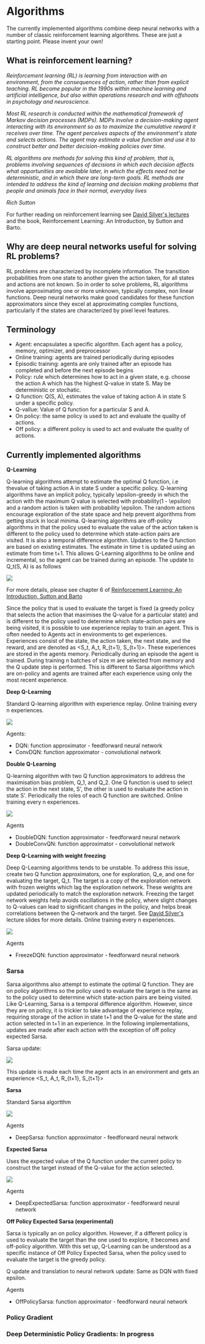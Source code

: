 # <a name="algorithms"></a>Algorithms

The currently implemented algorithms combine deep neural networks with a number of classic reinforcement learning algorithms. These are just a starting point. Please invent your own! 

## What is reinforcement learning?

*Reinforcement learning (RL) is learning from interaction with an environment, from the consequences of action, rather than from explicit teaching. RL become popular in the 1990s within machine learning and artificial intelligence, but also within operations research and with offshoots in psychology and neuroscience.*

*Most RL research is conducted within the mathematical framework of Markov decision processes (MDPs). MDPs involve a decision-making agent interacting with its environment so as to maximize the cumulative reward it receives over time. The agent perceives aspects of the environment's state and selects actions. The agent may estimate a value function and use it to construct better and better decision-making policies over time.*

*RL algorithms are methods for solving this kind of problem, that is, problems involving sequences of decisions in which each decision affects what opportunities are available later, in which the effects need not be deterministic, and in which there are long-term goals. RL methods are intended to address the kind of learning and decision making problems that people and animals face in their normal, everyday lives*
        
*Rich Sutton*

For further reading on reinforcement learning see [David Silver's lectures](http://www0.cs.ucl.ac.uk/staff/d.silver/web/Teaching.html) and the book, Reinforcement Learning: An Introduction, by Sutton and Barto.

## Why are deep neural networks useful for solving RL problems?
RL problems are characterized by incomplete information. The transition probabilities from one state to another given the action taken, for all states and actions are not known. So in order to solve problems, RL algorithms involve approximating one or more unknown, typically complex, non linear functions. Deep neural networks make good candidates for these function approximators since they excel at approximating complex functions, particularly if the states are characterized by pixel level features.

## Terminology
- Agent: encapsulates a specific algorithm. Each agent has a policy, memory, optimizer, and preprocessor
- Online training: agents are trained periodically during episodes
- Episodic training: agents are only trained after an episode has completed and before the next episode begins
- Policy: rule which determines how to act in a given state, e.g. choose the action A which has the highest Q-value in state S. May be deterministic or stochatic. 
- Q function: Q(S, A), estimates the value of taking action A in state S under a specific policy. 
- Q-vallue: Value of Q function for a particular S and A.
- On policy: the same policy is used to act and evaluate the quality of actions.
- Off policy: a different policy is used to act and evaluate the quality of actions. 

## Currently implemented algorithms

**Q-Learning**

Q-learning algorithms attempt to estimate the optimal Q function, i.e thevalue of taking action A in state S under a specific policy. Q-learning algorithms have an implicit policy, typically \epsilon-greedy in which the action with the maximum Q value is selected with probability(1 - \epsilon) and a random action is taken with probability \epsilon. The random actions encourage exploration of the state space and help prevent algorithms from getting stuck in local minima. Q-learning algorithms are off-policy algorithms in that the policy used to evaluate the value of the action taken is different to the policy used to determine which state-action pairs are visited. It is also a temporal difference algorithm. Updates  to the Q function are based on existing estimates. The estimate in time t is updated using an estimate from time t+1. This allows Q-Learning algorithms to be online and incremental, so the agent can be trained during an episode. The update to Q_t(S, A) is as follows

![](./Q-Learning.png)

For more details, please see chapter 6 of [Reinforcement Learning: An Introduction, Sutton and Barto](https://webdocs.cs.ualberta.ca/~sutton/book/bookdraft2016sep.pdf)

Since the policy that is used to evaluate the target is fixed (a greedy policy that selects the action that maximises the Q-value for a particular state) and is different to the policy used to determine which state-action pairs are being visited, it is possible to use experience replay to train an agent. This is often needed to Agents act in environments to get experiences. Experiences consist of the state, the action taken, the next state, and the reward, and are denoted as <S_t, A_t, R_{t+1}, S_{t+1}>. These experiences are stored in the agents memory. Periodically during an episode the agent is trained. During training n batches of size m are selected from memory and the Q update step is performed. This is different to Sarsa algorithms which are on-policy and agents are trained after each experience using only the most recent experience.
    
**Deep Q-Learning**

Standard Q-learning algorithm with experience replay. Online training every n experiences.

![](./DeepQLearning.png)

Agents: 

- DQN: function approximator - feedforward neural network
- ConvDQN:  function approximator - convolutional network

**Double Q-Learning**

Q-learning algorithm with two Q function approximators to address the maximisation bias problem, Q_1, and Q_2. One Q function is used to select the action in the next state, S', the other is used to evaluate the action in state S'. Periodically the roles of each Q function are switched. Online training every n experiences.

![](./DoubleQLearning.png)

Agents

- DoubleDQN: function approximator - feedforward neural network
- DoubleConvQN:  function approximator - convolutional network

**Deep Q-Learning with weight freezing**

Deep Q-Learning algorithms tends to be unstable. To address this issue, create two Q function approximators, one for exploration, Q_e, and one for evaluating the target, Q_t. The target is a copy of the exploration network with frozen weights which lag the exploration network. These weights are updated periodically to match the exploration network. Freezing the target network weights help avoids oscillations in the policy, where slight changes to Q-values can lead to significant changes in the policy, and helps break correlations between the Q-network and the target. See [David Silver's](http://www0.cs.ucl.ac.uk/staff/d.silver/web/Resources_files/deep_rl.pdf) lecture slides for more details. Online training every n experiences.

![](./FreezeDQN.png)

 Agents

- FreezeDQN: function approximator - feedforward neural network

### Sarsa

Sarsa algorithms also attempt to estimate the optimal Q function. They are on policy algorithms so the policy used to evaluate the target is the same as to the policy used to determine which state-action pairs are being visited. Like Q-Learning, Sarsa is a temporal difference algorithm. However, since they are on policy, it is trickier to take advantage of experience replay, requiring storage of the action in state t+1 and the Q-value for the state and action selected in t+1 in an experience. In the following implementations, updates are made after each action with the exception of off policy expected Sarsa.

Sarsa update:

![](./Sarsa.png)

This update is made each time the agent acts in an environment and gets an experience <S_t, A_t, R_{t+1}, S_{t+1}>

**Sarsa**

Standard Sarsa algortthm

![](./DeepSarsa.png)

Agents

- DeepSarsa: function approximator - feedforward neural network

**Expected Sarsa**

Uses the expected value of the Q function under the current policy to construct the target instead of the Q-value for the action selected.

![](./ExpectedSarsa.png)

Agents

* DeepExpectedSarsa: function approximator - feedforward neural network


**Off Policy Expected Sarsa (experimental)**

Sarsa is typically an on policy algorithm. However, if a different policy is used to evaluate the target than the one used to explore, it becomes and off-policy algorithm.  With this set up, Q-Learning can be understood as a specific instance of Off Policy Expected Sarsa, when the policy used to evaluate the target is the greedy policy.

Q update and translation to neural network update: Same as DQN with fixed epsilon.

Agents

- OffPolicySarsa: function approximator - feedforward neural network

### Policy Gradient 

### Deep Deterministic Policy Gradients:  In progress







